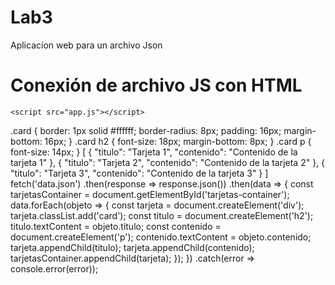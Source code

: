 # Lab3
Aplicacion web para un archivo Json
<!DOCTYPE html>
<html lang="es">
<head>
    <meta charset="UTF-8">
    <meta http-equiv="X-UA-Compatible" content="IE=edge">
    <meta name="viewport" content="width=device-width, initial-scale=1.0">
    <title>Web de Tarjetas</title>
    <link rel="stylesheet" href="estilos.css">
</head>
<body>
    <h1>Conexión de archivo JS con HTML</h1>
    <div id="tarjetas-container"></div>


    
    <script src="app.js"></script>
</body>
</html>
.card {
    border: 1px solid #ffffff;
    border-radius: 8px;
    padding: 16px;
    margin-bottom: 16px;
    }
    .card h2 {
    font-size: 18px;
    margin-bottom: 8px;
    }
    .card p {
    font-size: 14px;
    }
    [
    {
    "titulo": "Tarjeta 1",
    "contenido": "Contenido de la tarjeta 1"
    },
    {
    "titulo": "Tarjeta 2",
    "contenido": "Contenido de la tarjeta 2"
    },
    {
    "titulo": "Tarjeta 3",
    "contenido": "Contenido de la tarjeta 3"
    }
    ]
    fetch('data.json')
.then(response => response.json())
.then(data => {
const tarjetasContainer = document.getElementById('tarjetas-container');
data.forEach(objeto => {
const tarjeta = document.createElement('div');
tarjeta.classList.add('card');
const titulo = document.createElement('h2');
titulo.textContent = objeto.titulo;
const contenido = document.createElement('p');
contenido.textContent = objeto.contenido;
tarjeta.appendChild(titulo);
tarjeta.appendChild(contenido);
tarjetasContainer.appendChild(tarjeta);
});
})
.catch(error => console.error(error));
